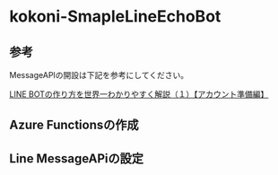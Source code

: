 # kokoni-SmapleLineEchoBot

## 参考

MessageAPIの開設は下記を参考にしてください。

[LINE BOTの作り方を世界一わかりやすく解説（１）【アカウント準備編】](http://qiita.com/yoshizaki_kkgk/items/bd4277d3943200beab26)

## Azure Functionsの作成


## Line MessageAPiの設定
